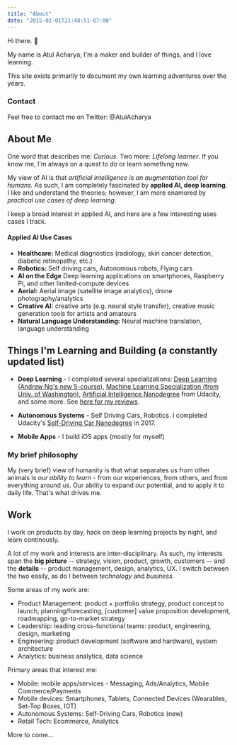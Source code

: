 ```yaml
---
title: "About"
date: "2015-01-01T21:48:51-07:00"
---
```


Hi there. 👋

My name is Atul Acharya; I'm a maker and builder of things, and I love learning.

This site exists primarily to document my own learning adventures over the years.

### Contact

Feel free to contact me on Twitter: @AtulAcharya

## About Me

One word that describes me: _Curious_. Two more: _Lifelong learner_. If you know me, I'm always on a quest to do or learn something new.

My view of AI is that _artificial intelligence is an augmentation tool for humans._ As such, I am completely fascinated by **applied AI, deep learning**. I like and understand the theories; however, I am more enamored by _practical use cases of deep learning_.

I keep a broad interest in applied AI, and here are a few interesting uses cases I track.

#### Applied AI Use Cases

* **Healthcare:** Medical diagnostics (radiology, skin cancer detection, diabetic retinopathy, etc.)
* **Robotics:** Self driving cars, Autonomous robots, Flying cars
* **AI on the Edge** Deep learning applications on smartphones, Raspberry Pi, and other limited-compute devices
* **Aerial:** Aerial image (satellite image analytics), drone photography/analytics
* **Creative AI:** creative arts (e.g. neural style transfer), creative music generation tools for artists and amateurs 
* **Natural Language Understanding:** Neural machine translation, language understanding


## Things I'm Learning and Building (a constantly updated list)


- **Deep Learning** -  I completed several specializations: [Deep Learning (Andrew Ng's new 5-course)](https://www.coursera.org/account/accomplishments/specialization/certificate/AQEGV5ZLBS2P), [Machine Learning Specialization (from Univ. of Washington)](https://www.coursera.org/account/accomplishments/specialization/certificate/8ABRKKSSM4AP), [Artificial Intelligence Nanodegree](https://confirm.udacity.com/5GN6ARGK) from Udacity, and some more. See [here for my reviews](http://atul.fyi/post/2016/03/01/on-learning-deep-learning/).

- **Autonomous Systems** - Self Driving Cars, Robotics. I completed Udacity's [Self-Driving Car Nanodegree](https://confirm.udacity.com/D4PF3GHQ) in 2017.

- **Mobile Apps** -  I build iOS apps (mostly for myself)

### My brief philosophy


My (very brief) view of humanity is that what separates us from other animals is _our ability to learn_ - from our
experiences, from others, and from everything around us. Our ability to expand our potential, and to apply it to daily life. That's what drives me.

## Work 
I work on products by day, hack on deep learning projects by night, and learn continously.

A lot of my work and interests are inter-disciplinary. As such, my interests span the **big picture** -- strategy, vision, product, growth, customers -- and the **details** -- product management, design, analytics, UX. I switch between the two easily, as do I between _technology_ and _business_.

Some areas of my work are:

- Product Management: product + portfolio strategy, product concept to launch, planning/forecasting, [customer] value proposition development, roadmapping, go-to-market strategy
- Leadership: leading cross-functional teams: product, engineering, design, marketing
- Engineering: product development (software and hardware), system architecture
- Analytics: business analytics, data science

Primary areas that interest me:

- Mobile: mobile apps/services - Messaging, Ads/Analytics, Mobile Commerce/Payments
- Mobile devices: Smartphones, Tablets, Connected Devices (Wearables, Set-Top Boxes, IOT)
- Autonomous Systems: Self-Driving Cars, Robotics (new)
- Retail Tech: Ecommerce, Analytics


More to come...
